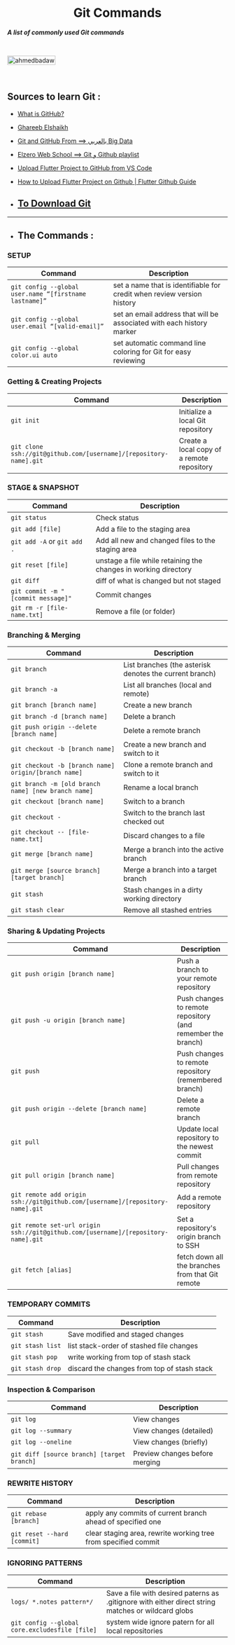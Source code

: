 <h1 align="center"> Git Commands </h1>


***A list of commonly used Git commands***

<br>

<p> 

<img src="https://komarev.com/ghpvc/?username=Git-Commands-Github-Guide&label=Repo%20views&color=0e75b6&style=plastic?" alt="ahmedbadawi" height=21px, width=110px/> 

</p>

<br>

## Sources to learn Git :

- [What is GitHub?](https://youtu.be/pBy1zgt0XPc?si=BUJUk0q9wEVDROEX)

- [Ghareeb Elshaikh](https://youtu.be/fDkR0TDR9dI?si=HWaXAxboaJJzrcGg)

- [Git and GitHub From ==> بالعربي Big Data](https://youtu.be/Q6G-J54vgKc?si=j2sBM2RzbXEs_rbK)

- [Elzero Web School ==>   Git و Github playlist](https://youtube.com/playlist?list=PLDoPjvoNmBAw4eOj58MZPakHjaO3frVMF&si=8RrFWhswwkhCZ1qy)

- [Upload Flutter Project to GitHub from VS Code](https://youtu.be/PiweMDoWhqA?si=zJ35I7EIA1OiRxu2)

- [How to Upload Flutter Project on Github | Flutter Github Guide](https://youtu.be/DsUwTmSyfYE?si=ByqJiw7x1wcG8G99)


* ## [To Download Git](https://git-scm.com/downloads)

<hr>

* ## The Commands : 

### SETUP

| Command | Description |
| ------- | ----------- |
| `git config --global user.name “[firstname lastname]”` | set a name that is identifiable for credit when review version history |
| `git config --global user.email “[valid-email]”` | set an email address that will be associated with each history marker |
| `git config --global color.ui auto` | set automatic command line coloring for Git for easy reviewing |


### Getting & Creating Projects

| Command | Description |
| ------- | ----------- |
| `git init` | Initialize a local Git repository |
| `git clone ssh://git@github.com/[username]/[repository-name].git` | Create a local copy of a remote repository |

### STAGE & SNAPSHOT

| Command | Description |
| ------- | ----------- |
| `git status` | Check status |
| `git add [file]` | Add a file to the staging area |
| `git add -A` or `git add .`| Add all new and changed files to the staging area |
| `git reset [file]` | unstage a file while retaining the changes in working directory |
| `git diff` | diff of what is changed but not staged |
| `git commit -m "[commit message]"` | Commit changes |
| `git rm -r [file-name.txt]` | Remove a file (or folder) |

### Branching & Merging

| Command | Description |
| ------- | ----------- |
| `git branch` | List branches (the asterisk denotes the current branch) |
| `git branch -a` | List all branches (local and remote) |
| `git branch [branch name]` | Create a new branch |
| `git branch -d [branch name]` | Delete a branch |
| `git push origin --delete [branch name]` | Delete a remote branch |
| `git checkout -b [branch name]` | Create a new branch and switch to it |
| `git checkout -b [branch name] origin/[branch name]` | Clone a remote branch and switch to it |
| `git branch -m [old branch name] [new branch name]` | Rename a local branch |
| `git checkout [branch name]` | Switch to a branch |
| `git checkout -` | Switch to the branch last checked out |
| `git checkout -- [file-name.txt]` | Discard changes to a file |
| `git merge [branch name]` | Merge a branch into the active branch |
| `git merge [source branch] [target branch]` | Merge a branch into a target branch |
| `git stash` | Stash changes in a dirty working directory |
| `git stash clear` | Remove all stashed entries |

### Sharing & Updating Projects

| Command | Description |
| ------- | ----------- |
| `git push origin [branch name]` | Push a branch to your remote repository |
| `git push -u origin [branch name]` | Push changes to remote repository (and remember the branch) |
| `git push` | Push changes to remote repository (remembered branch) |
| `git push origin --delete [branch name]` | Delete a remote branch |
| `git pull` | Update local repository to the newest commit |
| `git pull origin [branch name]` | Pull changes from remote repository |
| `git remote add origin ssh://git@github.com/[username]/[repository-name].git` | Add a remote repository |
| `git remote set-url origin ssh://git@github.com/[username]/[repository-name].git` | Set a repository's origin branch to SSH |
| `git fetch [alias]` | fetch down all the branches from that Git remote |

### TEMPORARY COMMITS

| Command | Description |
| ------- | ----------- |
| `git stash` | Save modified and staged changes |
| `git stash list` | list stack-order of stashed file changes |
| `git stash pop` | write working from top of stash stack |
| `git stash drop` | discard the changes from top of stash stack |


### Inspection & Comparison

| Command | Description |
| ------- | ----------- |
| `git log` | View changes |
| `git log --summary` | View changes (detailed) |
| `git log --oneline` | View changes (briefly) |
| `git diff [source branch] [target branch]` | Preview changes before merging |

### REWRITE HISTORY
| Command | Description |
| ------- | ----------- |
| `git rebase [branch]` | apply any commits of current branch ahead of specified one |
| `git reset --hard [commit]` | clear staging area, rewrite working tree from specified commit |

### IGNORING PATTERNS

| Command | Description |
| ------- | ----------- |
| `logs/ *.notes pattern*/` | Save a file with desired paterns as .gitignore with either direct string  matches or wildcard globs |
| `git config --global core.excludesfile [file]` | system wide ignore patern for all local repositories |

